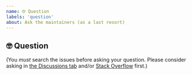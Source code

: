 ```yaml
---
name: 🤓 Question
labels: 'question'
about: Ask the maintainers (as a last resort)
---
```


## 🤓 Question

(You _must_ search the issues before asking your question. Please consider asking in [the Discussions tab](https://github.com/pmndrs/react-spring/discussions) and/or [Stack Overflow](https://stackoverflow.com) first.)

